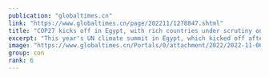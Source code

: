 ```yaml
---
publication: "globaltimes.cn"
link: "https://www.globaltimes.cn/page/202211/1278847.shtml"
title: "COP27 kicks off in Egypt, with rich countries under scrutiny on fulfilling promises"
excerpt: "This year's UN climate summit in Egypt, which kicked off after a year of devastating natural disasters and energy crisis, will focus on industrialized countries' commitment on tackling global warming,"
image: "https://www.globaltimes.cn/Portals/0/attachment/2022/2022-11-06/974d4b5c-d5ae-4913-a33f-e6a302b23b84_s.jpeg"
group: con
rank: 6
---
```

